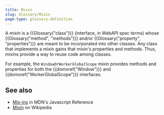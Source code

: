 ```yaml
---
title: Mixin
slug: Glossary/Mixin
page-type: glossary-definition
---
```


A _mixin_ is a {{Glossary("class")}} (interface, in WebAPI spec terms) whose {{Glossary("method", "methods")}} and/or {{Glossary("property", "properties")}} are meant to be incorporated into other classes. Any class that implements a mixin gains that mixin's properties and methods. Thus, mixins provide a way to reuse code among classes.

For example, the `WindowOrWorkerGlobalScope` mixin provides methods and properties for both the {{domxref("Window")}} and {{domxref("WorkerGlobalScope")}} interfaces.

## See also

- [Mix-ins](https://developer.mozilla.org/en-US/docs/Web/JavaScript/Reference/Classes/extends#mix-ins) in MDN's Javascript Reference
- [Mixin](https://en.wikipedia.org/wiki/Mixin) on Wikipedia
